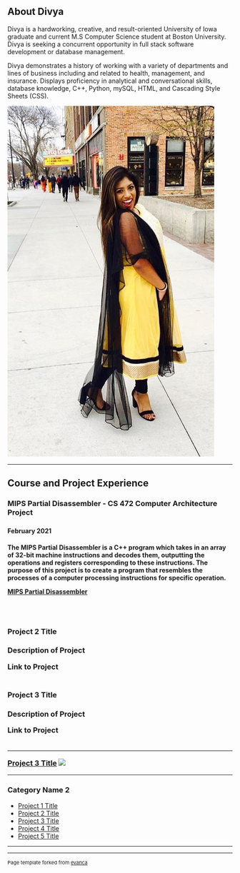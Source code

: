 ## About Divya

Divya is a hardworking, creative, and result-oriented University of Iowa graduate and current M.S Computer Science student at Boston University. Divya is seeking a concurrent opportunity in full stack software development or database management.

Divya demonstrates a history of working with a variety of departments and lines of business including and related to health, management, and insurance. Displays proficiency in analytical and conversational skills, database knowledge, C++, Python, mySQL, HTML, and Cascading Style Sheets (CSS). 


<img src="images/agnipptpic.jpeg"/>

---

## Course and Project Experience

<h3> MIPS Partial Disassembler - CS 472 Computer Architecture Project <h3>
<h4> February 2021 <h4>
  
<p>The MIPS Partial Disassembler is a C++ program which takes in an array of 32-bit machine instructions and decodes them, outputting the operations and registers corresponding to these instructions. The purpose of this project is to create a program that resembles the processes of a computer processing instructions for specific operation.<p>

[MIPS Partial Disassembler](https://github.com/divthomas22/MIPSDisassembler.git)

<br><br>


<h3> Project 2 Title <h3>

Description of Project

Link to Project
<br><br>



<h3> Project 3 Title <h3>

Description of Project

Link to Project
<br><br>


---
[Project 3 Title](http://example.com/)
<img src="images/dummy_thumbnail.jpg?raw=true"/>

---

### Category Name 2

- [Project 1 Title](http://example.com/)
- [Project 2 Title](http://example.com/)
- [Project 3 Title](http://example.com/)
- [Project 4 Title](http://example.com/)
- [Project 5 Title](http://example.com/)

---




---
<p style="font-size:11px">Page template forked from <a href="https://github.com/evanca/quick-portfolio">evanca</a></p>
<!-- Remove above link if you don't want to attibute -->
